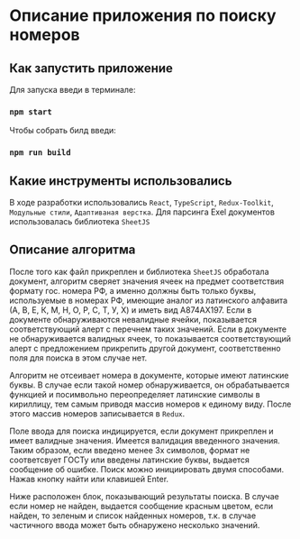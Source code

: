 # Описание приложения по поиску номеров

## Как запустить приложение

Для запуска введи в терминале:

### `npm start`

Чтобы собрать билд введи:

### `npm run build`

## Какие инструменты использовались

В ходе разработки использовались `React`, `TypeScript`, `Redux-Toolkit`, `Модульные стили`, `Адаптиваная верстка`. Для парсинга Exel документов использовалась библиотека `SheetJS`

## Описание алгоритма

После того как файл прикреплен и библиотека `SheetJS` обработала документ, алгоритм сверяет значения ячеек на предмет соответствия формату гос. номера РФ, а именно должны быть только буквы, используемые в номерах РФ, имеющие аналог из латинского алфавита (А, В, Е, К, М, Н, О, Р, С, Т, У, Х) и иметь вид А874АХ197. Если в документе обнаруживаются невалидные ячейки, показывается соответствующий алерт с перечнем таких значений. Если в документе не обнаруживается валидных ячеек, то показывается соответствующий алерт с предложением прикрепить другой документ, соответственно поля для поиска в этом случае нет.

Алгоритм не отсеивает номера в документе, которые имеют латинские буквы. В случае если такой номер обнаруживается, он обрабатывается функцией и посимвольно переопределяет латинские символы в кириллицу, тем самым приводя массив номеров к единому виду. После этого массив номеров записывается в `Redux`.

Поле ввода для поиска индицируется, если документ прикреплен и имеет валидные значения. Имеется валидация введенного значения. Таким образом, если введено менее 3х символов, формат не соответсвует ГОСТу или введены латинские буквы, выдается сообщение об ошибке. Поиск можно инициировать двумя способами. Нажав кнопку найти или клавишей Enter.

Ниже расположен блок, показывающий результаты поиска. В случае если номер не найден, выдается сообщение красным цветом, если найден, то зеленым и список найденных номеров, т.к. в случае частичного ввода может быть обнаружено несколько значений.
